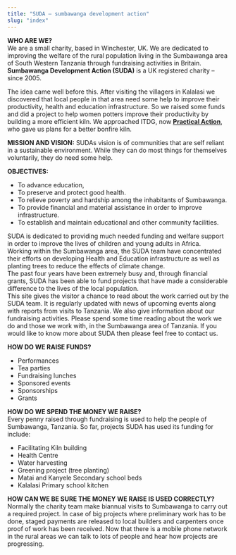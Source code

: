 ```yaml
---
title: "SUDA – sumbawanga development action"
slug: "index"
---
```


**WHO ARE WE?**  
We are a small charity, based in Winchester, UK. We are dedicated to improving the welfare of the rural population living in the Sumbawanga area of South Western Tanzania through fundraising activities in Britain.  
**Sumbawanga Development Action (SUDA)** is a UK registered charity – since 2005.

The idea came well before this. After visiting the villagers in Kalalasi we discovered that local people in that area need some help to improve their productivity, health and education infrastructure. So we raised some funds and did a project to help women potters improve their productivity by building a more efficient kiln. We approached ITDG, now [**Practical Action**](https://www.practicalaction.org/), who gave us plans for a better bonfire kiln.

**MISSION AND VISION:** SUDAs vision is of communities that are self reliant in a sustainable environment. While they can do most things for themselves voluntarily, they do need some help.

**OBJECTIVES:**

*   To advance education,
*   To preserve and protect good health.
*   To relieve poverty and hardship among the inhabitants of Sumbawanga.
*   To provide financial and material assistance in order to improve infrastructure.
*   To establish and maintain educational and other community facilities.

SUDA is dedicated to providing much needed funding and welfare support in order to improve the lives of children and young adults in Africa.  
Working within the Sumbawanga area, the SUDA team have concentrated their efforts on developing Health and Education infrastructure as well as planting trees to reduce the effects of climate change.  
The past four years have been extremely busy and, through financial grants, SUDA has been able to fund projects that have made a considerable difference to the lives of the local population.  
This site gives the visitor a chance to read about the work carried out by the SUDA team. It is regularly updated with news of upcoming events along with reports from visits to Tanzania. We also give information about our fundraising activities. Please spend some time reading about the work we do and those we work with, in the Sumbawanga area of Tanzania. If you would like to know more about SUDA then please feel free to contact us.

**HOW DO WE RAISE FUNDS?**

*   Performances
*   Tea parties
*   Fundraising lunches
*   Sponsored events
*   Sponsorships
*   Grants

**HOW DO WE SPEND THE MONEY WE RAISE?**  
Every penny raised through fundraising is used to help the people of Sumbawanga, Tanzania. So far, projects SUDA has used its funding for include:

*   Facilitating Kiln building
*   Health Centre
*   Water harvesting
*   Greening project (tree planting)
*   Matai and Kanyele Secondary school beds
*   Kalalasi Primary school kitchen

**HOW CAN WE BE SURE THE MONEY WE RAISE IS USED CORRECTLY?**  
Normally the charity team make biannual visits to Sumbawanga to carry out a required project. In case of big projects where preliminary work has to be done, staged payments are released to local builders and carpenters once proof of work has been received. Now that there is a mobile phone network in the rural areas we can talk to lots of people and hear how projects are progressing.